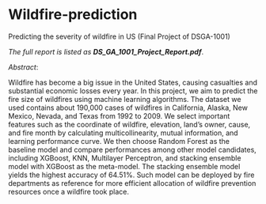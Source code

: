 # Wildfire-prediction
Predicting the severity of wildfire in US (Final Project of DSGA-1001)

*The full report is listed as **DS_GA_1001_Project_Report.pdf***.

_Abstract_:

Wildfire has become a big issue in the United States,
causing casualties and substantial economic losses every year. In
this project, we aim to predict the fire size of wildfires using
machine learning algorithms. The dataset we used contains about
190,000 cases of wildfires in California, Alaska, New Mexico,
Nevada, and Texas from 1992 to 2009. We select important
features such as the coordinate of wildfire, elevation, land’s
owner, cause, and fire month by calculating multicollinearity,
mutual information, and learning performance curve. We then
choose Random Forest as the baseline model and compare
performances among other model candidates, including XGBoost,
KNN, Multilayer Perceptron, and stacking ensemble model with
XGBoost as the meta-model. The stacking ensemble model yields
the highest accuracy of 64.51%. Such model can be deployed
by fire departments as reference for more efficient allocation of
wildfire prevention resources once a wildfire took place.
